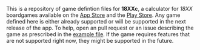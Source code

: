 This is a repository of game defintion files for **18XXc**, a calculator for _18XX_ boardgames available on the [App Store]() and the [Play Store](). Any game defined here is either already supported or will be supported in the next release of the app. To help, open an pull request or an issue describing the game as prescribed in the [example file](example). If the game requires features that are not supported right now, they might be supported in the future.
